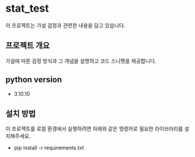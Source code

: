 # stat_test
이 프로젝트는 가설 검정과 관련한 내용을 담고 있습니다.

## 프로젝트 개요
가설에 따른 검정 방식과 그 개념을 설명하고 코드 스니펫을 제공합니다.

## python version
- 3.10.10

## 설치 방법
이 프로젝트를 로컬 환경에서 실행하려면 아래와 같은 명령어로 필요한 라이브러리를 설치해주세요.
- pip install -r requirements.txt